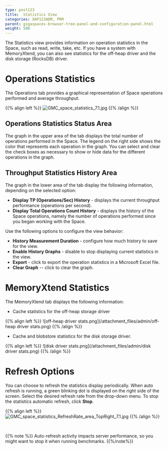 ```yaml
---
type: post123
title:  Statistics View
categories: XAP123ADM, PRM
parent: gigaspaces-browser-tree-panel-and-configuration-panel.html
weight: 500
---
```



The Statistics view provides information on operation statistics in the Space, such as read, write, take, etc. If you have a system with MemoryXtend, you can also see statistics for the off-heap driver and the disk storage (RocksDB) driver.

# Operations Statistics

The Operations tab provides a graphical representation of Space operations performed and average throughput.

{{% align left %}}
![GMC_space_statistics_7.1.jpg](/attachment_files/GMC_space_statistics_7.1.jpg)
{{% /align %}}

## Operations Statistics Status Area

The graph in the upper area of the tab displays the total number of operations performed in the Space. The legend on the right side shows the color that represents each operation in the graph. You can select and clear the check boxes as necessary to show or hide data for the different operations in the graph.

## Throughput Statistics History Area

The graph in the lower area of the tab display the following information, depending on the selected option:

- **Display TP (Operations/Sec) History** - displays the current throughput performance (operations per second).
- **Display Total Operations Count History** - displays the history of the Space operations, namely the number of operations performed since you began working with the Space.

Use the following options to configure the view behavior:

- **History Measurement Duration** - configure how much history to save for the view.
- **Enable History Graphs** - disable to stop displaying current statistics in the view.
- **Export** - click to export the operation statistics in a Microsoft Excel file.
- **Clear Graph**  -- click to clear the graph.

# MemoryXtend Statistics

The MemoryXtend tab displays the following information:

- Cache statistics for the off-heap storage driver

{{% align left %}}
![off-heap driver stats.png](/attachment_files/admin/off-heap driver stats.png)
{{% /align %}}

- Cache and blobstore statistics for the disk storage driver.

{{% align left %}}
![disk driver stats.png](/attachment_files/admin/disk driver stats.png)
{{% /align %}}

# Refresh Options

You can choose to refresh the statistics display periodically. When auto refresh is running, a green blinking dot is displayed on the right side of the screen. Select the desired refresh rate from the drop-down menu. To stop the statistics automatic refresh, click  **Stop**.

{{% align left %}}
![GMC_space_statistics_RefreshRate_area_TopRight_7.1.jpg](/attachment_files/GMC_space_statistics_RefreshRate_area_TopRight_7.1.jpg)
{{% /align %}}

<br>

{{% note %}}
Auto-refresh activity impacts server performance, so you might want to stop it when running benchmarks.
{{%/note%}}